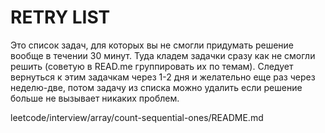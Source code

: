 # RETRY LIST

Это список задач, для которых вы не смогли придумать решение вообще в течении 30 минут. Туда кладем задачки сразу как не смогли решить (советую в READ.me группировать их по темам). Следует вернуться к этим задачкам через 1-2 дня и желательно еще раз через неделю-две, потом задачу из списка можно удалить если решение больше не вызывает никаких проблем.


leetcode/interview/array/count-sequential-ones/README.md